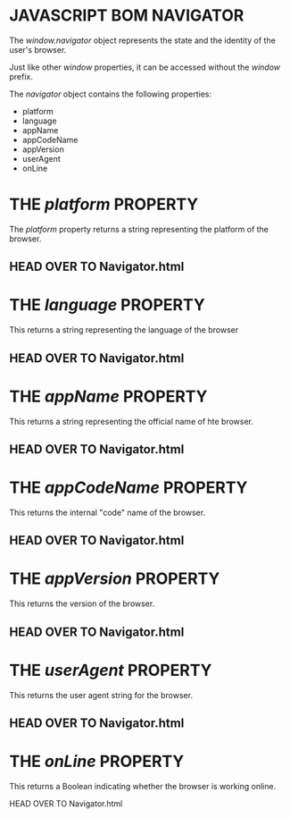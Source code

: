 # JAVASCRIPT BOM NAVIGATOR
The *window.navigator* object represents the state and the identity of the user's browser.

Just like other *window* properties, it can be accessed without the *window* prefix.

The *navigator* object contains the following properties:

* platform
* language
* appName
* appCodeName
* appVersion
* userAgent
* onLine

# THE *platform* PROPERTY
The *platform* property returns a string representing the platform of the browser.

HEAD OVER TO Navigator.html
--------------------------------------------------------------------


# THE *language* PROPERTY
This returns a string representing the language of the browser

HEAD OVER TO Navigator.html
---------------------------------------------------------------------


# THE *appName* PROPERTY
This returns a string representing the official name of hte browser.

HEAD OVER TO Navigator.html
---------------------------------------------------------------------


# THE *appCodeName* PROPERTY
This returns the internal "code" name of the browser.

HEAD OVER TO Navigator.html
---------------------------------------------------------------------


# THE *appVersion* PROPERTY
This returns the version of the browser.

HEAD OVER TO Navigator.html
---------------------------------------------------------------------


# THE *userAgent* PROPERTY
This returns the user agent string for the browser.

HEAD OVER TO Navigator.html
---------------------------------------------------------------------


# THE *onLine* PROPERTY
This returns a Boolean indicating whether the browser is working online.

HEAD OVER TO Navigator.html